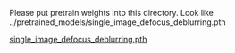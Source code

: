 Please put pretrain weights into this directory. Look like ../pretrained_models/single_image_defocus_deblurring.pth

[single_image_defocus_deblurring.pth](https://pan.baidu.com/s/15KjE-ZVCF6LJZzGpBzPbxw?pwd=haha)
